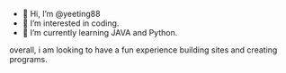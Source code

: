 - 👋 Hi, I’m @yeeting88
- 👀 I’m interested in coding.
- 🌱 I’m currently learning JAVA and Python.


overall, i am looking to have a fun experience building sites and creating programs.
